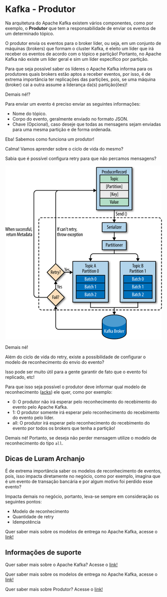 # Kafka - Produtor

Na arquitetura do Apache Kafka existem vários componentes, como por exemplo, o **Produtor** que tem a responsabilidade 
de enviar os eventos de um determinado tópico.

O produtor envia os eventos para o broker líder, ou seja, em um conjunto de máquinas (brokers) que formam o cluster Kafka, 
é eleito um líder que irá receber os eventos de acordo com o tópico e partição! Portanto, no Apache Kafka não existe um 
líder geral e sim um líder específico por partição.
 
Para que seja possível saber os líderes o Apache Kafka informa para os produtores quais brokers estão aptos a receber 
eventos, por isso, é de extrema importância ter replicações das partições, pois, se uma máquina (broker) cai a outra 
assume a liderança da(s) partição(ões)!

Demais né!?

Para enviar um evento é preciso enviar as seguintes informações:

- Nome do tópico.
- Corpo do evento, geralmente enviado no formato JSON.
- Chave (Opcional), caso deseje que todas as mensagens sejam enviadas para uma mesma partição e de forma ordenada.

Eba! Sabemos como funciona um produtor!

Calma! Vamos aprender sobre o ciclo de vida do mesmo?

Sabia que é possível configura retry para que não percamos mensagens?

![alt text](../images/kafka-009.png "Apache Kafka")

Demais né!

Além do ciclo de vida do retry, existe a possibilidade de configurar o modelo de reconhecimento do envio do evento?

Isso pode ser muito útil para a gente garantir de fato que o evento foi replicado, etc!

Para que isso seja possível o produtor deve informar qual modelo de reconhecimento ([acks](https://kafka.apache.org/documentation/#acks)) 
ele quer, como por exemplo:

- 0: O produtor não irá esperar pelo reconhecimento do recebimento do evento pelo Apache Kafka.
- 1: O produtor somente irá esperar pelo reconhecimento do recebimento do evento pelo líder.
- all: O produtor irá esperar pelo reconhecimento do recebimento do evento por todos os brokers que tenha a partição!

Demais né! Portanto, se deseja não perder mensagem utilize o modelo de reconhecimento do tipo `all`.

## Dicas de Luram Archanjo

É de extrema importância saber os modelos de reconhecimento de eventos, pois, isso impacta diretamente no negócio, como 
por exemplo, imagina que é um evento de transação bancária e por algum motivo foi perdido esse evento?

Impacta demais no negócio, portanto, leva-se sempre em consideração os seguintes pontos:

- Modelo de reconhecimento
- Quantidade de retry
- Idempotência

Quer saber mais sobre os modelos de entrega no Apache Kafka, acesse o [link!](https://kafka.apache.org/documentation/#semantics)

## Informações de suporte

Quer saber mais sobre o Apache Kafka? Acesse o [link!](https://kafka.apache.org)

Quer saber mais sobre os modelos de entrega no Apache Kafka, acesse o [link!](https://kafka.apache.org/documentation/#semantics)

Quer saber mais sobre Produtor? Acesse o [link!](https://kafka.apache.org/documentation/#theproducer)